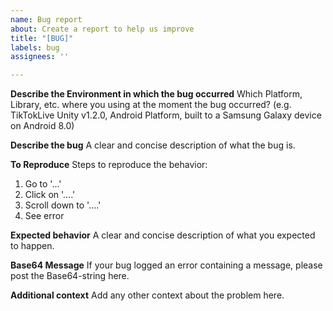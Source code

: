```yaml
---
name: Bug report
about: Create a report to help us improve
title: "[BUG]"
labels: bug
assignees: ''

---
```


**Describe the Environment in which the bug occurred**
Which Platform, Library, etc. where you using at the moment the bug occurred?
(e.g. TikTokLive Unity v1.2.0, Android Platform, built to a Samsung Galaxy device on Android 8.0)

**Describe the bug**
A clear and concise description of what the bug is.

**To Reproduce**
Steps to reproduce the behavior:
1. Go to '...'
2. Click on '....'
3. Scroll down to '....'
4. See error

**Expected behavior**
A clear and concise description of what you expected to happen.

**Base64 Message**
If your bug logged an error containing a message, please post the Base64-string here.

**Additional context**
Add any other context about the problem here.
